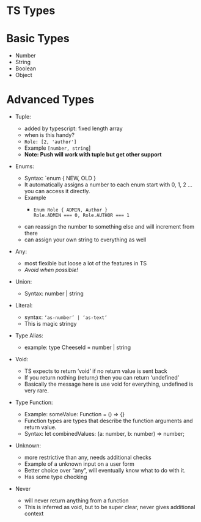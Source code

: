 # TS Types

# Basic Types
  - Number
  - String
  - Boolean
  - Object

# Advanced Types
 - Tuple:
    -  added by typescript: fixed length array
    -  when is this handy?
      - `Role: [2, 'author']` 
    - Example `[number, string`]
    - **Note: Push will work with tuple but get other support**
  
  - Enums:
    -   Syntax: `enum { NEW, OLD }
    -   It automatically assigns a number to each enum start with 0, 1, 2 ... you can access it directly.
    -   Example
        -  ```
           Enum Role { ADMIN, Author }
           Role.ADMIN === 0, Role.AUTHOR === 1
           ```
    - can reassign the number to something else and will increment from there
    -  can assign your own string to everything as well

  - Any:
    -  most flexible but loose a lot of the features in TS
    -  *Avoid when possible!*

  - Union:
    - Syntax: number | string

  - Literal:
    - syntax: `‘as-number’ | ‘as-text’`
    - This is magic stringy

  - Type Alias:
    - example: type CheeseId = number | string

  - Void:
    - TS expects to return ‘void’ if no return value is sent back
    - If you return nothing (return;) then you can return ‘undefined’
    - Basically the message here is use void for everything, undefined is very rare.

  - Type Function:
    - Example: someValue: Function = () => {}
    - Function types are types that describe the function arguments and return value.
    - Syntax: let combinedValues: (a: number, b: number) => number;

  - Unknown:
    - more restrictive than any, needs additional checks
    - Example of a unknown input on a user form
    - Better choice over “any”, will eventually know what to do with it.
    - Has some type checking

  - Never
    - will never return anything from a function
    - This is inferred as void, but to be super clear, never gives additional context
